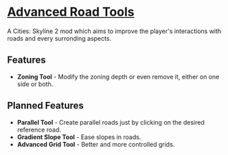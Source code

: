 ﻿# [Advanced Road Tools](https://mods.paradoxplaza.com/mods/102147/Windows)
A Cities: Skyline 2 mod which aims to improve the player's interactions with roads and every surronding aspects.

## Features
- **Zoning Tool** - Modify the zoning depth or even remove it, either on one side or both.
## Planned Features
- **Parallel Tool** - Create parallel roads just by clicking on the desired reference road.
- **Gradient Slope Tool** - Ease slopes in roads.
- **Advanced Grid Tool** - Better and more controlled grids.
 
